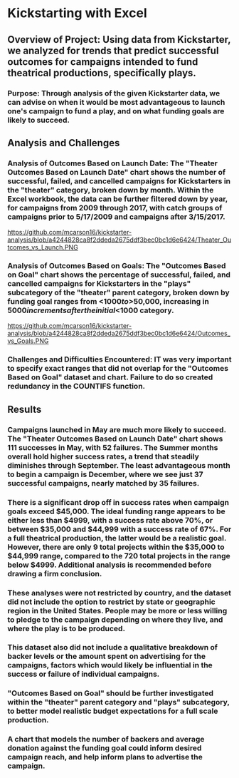 # Kickstarting with Excel

## Overview of Project: Using data from Kickstarter, we analyzed for trends that predict successful outcomes for campaigns intended to fund theatrical productions, specifically plays. 

### Purpose: Through analysis of the given Kickstarter data, we can advise on when it would be most advantageous to launch one's campaign to fund a play, and on what funding goals are likely to succeed.

## Analysis and Challenges

### Analysis of Outcomes Based on Launch Date: The "Theater Outcomes Based on Launch Date" chart shows the number of successful, failed, and cancelled campaigns for Kickstarters in the "theater" category, broken down by month. Within the Excel workbook, the data can be further filtered down by year, for campaigns from 2009 through 2017, with catch groups of campaigns prior to 5/17/2009 and campaigns after 3/15/2017.
https://github.com/mcarson16/kickstarter-analysis/blob/a4244828ca8f2ddeda2675ddf3bec0bc1d6e6424/Theater_Outcomes_vs_Launch.PNG

### Analysis of Outcomes Based on Goals: The "Outcomes Based on Goal" chart shows the percentage of successful, failed, and cancelled campaigns for Kickstarters in the "plays" subcategory of the "theater" parent category, broken down by funding goal ranges from <$1000 to >$50,000, increasing in $5000 increments after the initial <$1000 category.
https://github.com/mcarson16/kickstarter-analysis/blob/a4244828ca8f2ddeda2675ddf3bec0bc1d6e6424/Outcomes_vs_Goals.PNG

### Challenges and Difficulties Encountered: IT was very important to specify exact ranges that did not overlap for the "Outcomes Based on Goal" dataset and chart. Failure to do so created redundancy in the COUNTIFS function.

## Results

### Campaigns launched in May are much more likely to succeed. The "Theater Outcomes Based on Launch Date" chart shows 111 successes in May, with 52 failures. The Summer months overall hold higher success rates, a trend that steadily diminishes through September. The least advantageous month to begin a campaign is December, where we see just 37 successful campaigns, nearly matched by 35 failures. 

### There is a significant drop off in success rates when campaign goals exceed $45,000. The ideal funding range appears to be either less than $4999, with a success rate above 70%, or between $35,000 and $44,999 with a success rate of 67%. For a full theatrical production, the latter would be a realistic goal. However, there are only 9 total projects within the $35,000 to $44,999 range, compared to the 720 total projects in the range below $4999. Additional analysis is recommended before drawing a firm conclusion.

### These analyses were not restricted by country, and the dataset did not include the option to restrict by state or geographic region in the United States. People may be more or less willing to pledge to the campaign depending on where they live, and where the play is to be produced.

### This dataset also did not include a qualitative breakdown of backer levels or the amount spent on advertising for the campaigns, factors which would likely be influential in the success or failure of individual campaigns.

### "Outcomes Based on Goal" should be further investigated within the "theater" parent category and "plays" subcategory, to better model realistic budget expectations for a full scale production.
  
### A chart that models the number of backers and average donation against the funding goal could inform desired campaign reach, and help inform plans to advertise the campaign.
